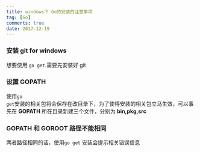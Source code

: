 ```yaml
---
title: windows下 Go的安装的注意事项
tag: [Go]
comments: true
date: 2017-12-19
---
```






### 安装 **git for windows**

想要使用 <code>go get</code>.需要先安装好 git

### 设置 **GOPATH**

使用<code>go get</code>安装的相关包将会保存在改目录下，为了使得安装的相关包立马生效，可以事先在 **GOPATH** 所在目录新建三个文件，分别为 **bin,pkg,src**

### **GOPATH** 和 **GOROOT** 路径不能相同

两者路径相同的话，使用<code>go get</code> 安装会提示相关错误信息